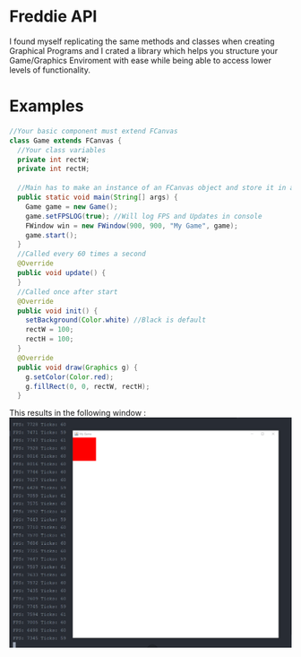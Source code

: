 # Freddie API
I found myself replicating the same methods and classes when creating Graphical Programs and I crated a library which helps you structure your Game/Graphics Enviroment with ease while being able to access lower levels of functionality.


# Examples

```Java
//Your basic component must extend FCanvas
class Game extends FCanvas {
  //Your class variables
  private int rectW;
  private int rectH;

  //Main has to make an instance of an FCanvas object and store it in a Peer
  public static void main(String[] args) {
    Game game = new Game();
    game.setFPSLOG(true); //Will log FPS and Updates in console
    FWindow win = new FWindow(900, 900, "My Game", game);
    game.start();
  }
  //Called every 60 times a second
  @Override
  public void update() {
  }
  //Called once after start
  @Override
  public void init() {
    setBackground(Color.white) //Black is default
    rectW = 100;
    rectH = 100;
  }
  @Override
  public void draw(Graphics g) {
    g.setColor(Color.red);
    g.fillRect(0, 0, rectW, rectH);
  }

```

This results in the following window :
![](./res/Screenshots/FreddieAPI.png)
